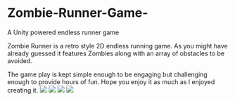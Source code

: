 # Zombie-Runner-Game-
A Unity powered endless runner game

Zombie Runner is a retro style 2D endless running game. As you might have already guessed it features Zombies along with an array of obstacles to be avoided.

The game play is kept simple enough to be engaging but challenging enough to provide hours of fun.
Hope you enjoy it as much as I enjoyed creating it.
![](https://raw.githubusercontent.com/codedDeath/Zombie-Runner-Game-_Unity/master/_Screenshot%20(57).png)
![](https://raw.githubusercontent.com/codedDeath/Zombie-Runner-Game-_Unity/master/_Screenshot%20(56).png)
![](https://raw.githubusercontent.com/codedDeath/Zombie-Runner-Game-_Unity/master/_Screenshot%20(55).png)
![](https://raw.githubusercontent.com/codedDeath/Zombie-Runner-Game-_Unity/master/_Screenshot%20(54).png)
